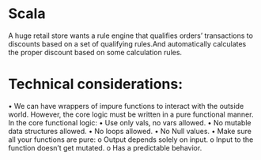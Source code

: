 # Scala
A huge retail store wants a rule engine that qualifies orders’ transactions to discounts based  on a set of qualifying rules.And automatically calculates the proper discount based on some calculation rules.



# Technical considerations:

• We can have wrappers of impure functions to interact with the outside world. 
However, the core logic must be written in a pure functional manner. 
In the core functional logic:
• Use only vals, no vars allowed.
• No mutable data structures allowed.
• No loops allowed.
• No Null values.
• Make sure all your functions are pure:
o Output depends solely on input.
o Input to the function doesn’t get mutated.
o Has a predictable behavior.
